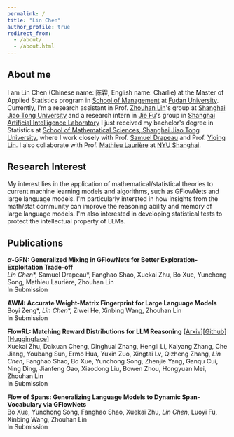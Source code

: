 ```yaml
---
permalink: /
title: "Lin Chen"
author_profile: true
redirect_from: 
  - /about/
  - /about.html
---
```


<script>
MathJax = {
  tex: {
    inlineMath: [['$', '$'], ['\\(', '\\)']]
  }
};
</script>
<script src="https://cdn.jsdelivr.net/npm/mathjax@3/es5/tex-chtml.js" async></script>


## About me

I am Lin Chen (Chinese name: 陈霖, English name: Charlie) at the Master of Applied Statistics program in [School of Management](https://www.fdsm.fudan.edu.cn/en/) at [Fudan University](https://www.fudan.edu.cn/en/). Currently, I'm a research assistant in Prof. [Zhouhan Lin](https://hantek.github.io/)'s group at [Shanghai Jiao Tong University](https://en.sjtu.edu.cn/) and a research intern in [Jie Fu](https://bigaidream.github.io/)'s group in [Shanghai Artificial Intelligence Laboratory](https://www.shlab.org.cn/) I just received my bachelor's degree in Statistics at [School of Mathematical Sciences, Shanghai Jiao Tong University](https://www.math.sjtu.edu.cn/Default/index), where I work closely with Prof. [Samuel Drapeau](https://www.samuel-drapeau.info/) and Prof. [Yiqing Lin](https://www.math.sjtu.edu.cn/Default/teachershow/tags/MDAwMDAwMDAwMLKIdpc). I also collaborate with Prof. [Mathieu Laurière](https://mlauriere.github.io/) at [NYU Shanghai](https://shanghai.nyu.edu/). 



## Research Interest

My interest lies in the application of mathematical/statistical theories to current machine learning models and algorithms, such as GFlowNets and large language models. I'm particularly intersted in how insights from the math/stat community can improve the reasoning ability and memory of large language models. I'm also interested in developing statistical tests to protect the intellectual property of LLMs. 

## Publications

**$\alpha$-GFN: Generalized Mixing in GFlowNets for Better Exploration-Exploitation Trade-off**  
*Lin Chen*\*, Samuel Drapeau\*, Fanghao Shao, Xuekai Zhu, Bo Xue, Yunchong Song, Mathieu Laurière, Zhouhan Lin  
In Submission

**AWM: Accurate Weight-Matrix Fingerprint for Large Language Models**    
Boyi Zeng\*, *Lin Chen*\*, Ziwei He, Xinbing Wang, Zhouhan Lin  
In Submission

**FlowRL: Matching Reward Distributions for LLM Reasoning** [[Arxiv](https://arxiv.org/abs/2509.15207)][[Github](https://github.com/Xuekai-Zhu/FlowRL)][[Huggingface](https://huggingface.co/papers/2509.15207)]  
Xuekai Zhu, Daixuan Cheng, Dinghuai Zhang, Hengli Li, Kaiyang Zhang, Che Jiang, Youbang Sun, Ermo Hua, Yuxin Zuo, Xingtai Lv, Qizheng Zhang, *Lin Chen*, Fanghao Shao, Bo Xue, Yunchong Song, Zhenjie Yang, Ganqu Cui, Ning Ding, Jianfeng Gao, Xiaodong Liu, Bowen Zhou, Hongyuan Mei, Zhouhan Lin   
In Submission

**Flow of Spans: Generalizing Language Models to Dynamic Span-Vocabulary via GFlowNets**  
Bo Xue, Yunchong Song, Fanghao Shao, Xuekai Zhu, *Lin Chen*, Luoyi Fu, Xinbing Wang, Zhouhan Lin  
In Submission






